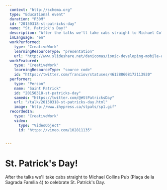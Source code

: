 ```yaml
---
  context: "http://schema.org"
  type: "Educational event"
  duration: "P30M"
  id: "20150318-st-patricks-day"
  name: "St. Patrick's Day!"
  description: "After the talks we'll take cabs straight to Michael Collins Pub (Plaça de la Sagrada Família 4) to celebrate St. Patrick's Day."
  inLanguage: "en"
  workPerformed: 
    type: "CreativeWork"
    learningResourceType: "presentation"
    url: "http://www.slideshare.net/danicomas/ionic-developing-mobile-apps-for-the-real-world-daniel-comas"
  workFeatured: 
    type: "CreativeWork"
    learningResourceType: "source code"
    id: "https://twitter.com/franciov/statuses/461288608172113920"
  performer: 
    type: "Person"
    name: "Saint Patrick"
    id: "20150318-st-patricks-day"
    sameAs: "https://twitter.com/@#StPatricksDay"
    url: "/talk/20150318-st-patricks-day.html"
    image: "http://www.ihypress.ca/stpats/sp1.gif"
  recordedIn: 
    type: "CreativeWork"
    video: 
      type: "VideoObject"
      id: "https://vimeo.com/102811135"


---
```

# St. Patrick's Day!

After the talks we'll take cabs straight to Michael Collins Pub (Plaça de la Sagrada Família 4) to celebrate St. Patrick's Day.